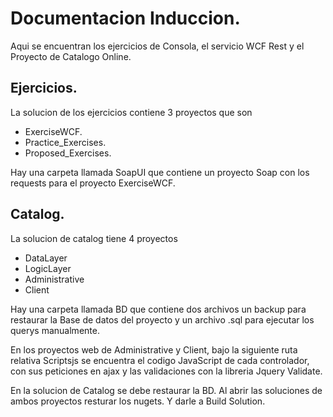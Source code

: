 # Documentacion Induccion.

Aqui se encuentran los ejercicios de Consola, el servicio WCF Rest y el Proyecto de Catalogo Online.

## Ejercicios.

La solucion de los ejercicios contiene 3 proyectos que son
- ExerciseWCF.
- Practice_Exercises.
- Proposed_Exercises.

Hay una carpeta llamada SoapUI que contiene un proyecto Soap con los requests para el proyecto ExerciseWCF.

## Catalog.

La solucion de catalog tiene 4 proyectos
- DataLayer
- LogicLayer
- Administrative
- Client

Hay una carpeta llamada BD que contiene dos archivos un backup para restaurar la Base de datos del proyecto y un archivo .sql para ejecutar los querys manualmente.

En los proyectos web de Administrative y Client, bajo la siguiente ruta relativa Scriptsjs se encuentra el codigo JavaScript de cada controlador, con sus peticiones en ajax y las validaciones con la libreria Jquery Validate.

 En la solucion de Catalog se debe restaurar la BD.
 Al abrir las soluciones de ambos proyectos resturar los nugets.
 Y darle a Build Solution.